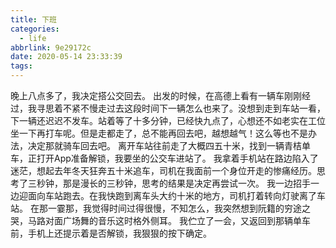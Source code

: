 ```yaml
---
title: 下班
categories:
  - life
abbrlink: 9e29172c
date: 2020-05-14 23:33:39
tags:
---
```


晚上八点多了，我决定搭公交回去。
出发的时候，在高德上看有一辆车刚刚经过，我寻思着不紧不慢走过去这段时间下一辆怎么也来了。没想到走到车站一看，下一辆还迟迟不发车。站着等了十多分钟，已经快九点了，心想还不如老实在工位坐一下再打车呢。但是走都走了，总不能再回去吧，越想越气！这么等也不是办法，决定那就骑车回去吧。
离开车站往前走了大概四五十米，找到一辆青桔单车，正打开App准备解锁，我要坐的公交车进站了。
我拿着手机站在路边陷入了迷茫，想起去年冬天狂奔五十米追车，司机在我面前一个身位开走的惨痛经历。思考了三秒钟，那是漫长的三秒钟，思考的结果是决定再尝试一次。
我一边招手一边迎面向车站跑去。在我快跑到离车头大约十米的地方，司机打着转向灯驶离了车站。
在那一霎那，我觉得时间过得很慢，不知怎么，我突然想到阮籍的穷途之哭，马路对面广场舞的音乐这时格外侧耳。
我伫立了一会，又返回到那辆单车前，手机上还提示着是否解锁，我狠狠的按下确定。

